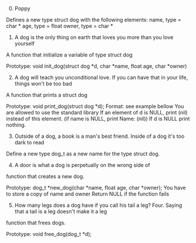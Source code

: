 0. Poppy

Defines a new type struct dog with the following elements:
name, type = char *
age, type = float
owner, type = char *


1. A dog is the only thing on earth that loves you more than you love yourself

A function that initialize a variable of type struct dog

Prototype: void init_dog(struct dog *d, char *name, float age, char *owner)



2. A dog will teach you unconditional love. If you can have that in your life, things won't be too bad

A function that prints a struct dog

Prototype: void print_dog(struct dog *d);
Format: see example bellow
You are allowed to use the standard library
If an element of d is NULL, print (nil) instead of this element. (if name is NULL, print Name: (nil))
If d is NULL print nothing.


3. Outside of a dog, a book is a man's best friend. Inside of a dog it's too dark to read

Define a new type dog_t as a new name for the type struct dog.


4. A door is what a dog is perpetually on the wrong side of

function that creates a new dog.

Prototype: dog_t *new_dog(char *name, float age, char *owner);
You have to store a copy of name and owner
Return NULL if the function fails


5. How many legs does a dog have if you call his tail a leg? Four. Saying that a tail is a leg doesn't make it a leg

function that frees dogs.

Prototype: void free_dog(dog_t *d);
